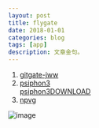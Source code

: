 ```yaml
---
layout: post
title: flygate 
date: 2018-01-01
categories: blog
tags: [app]
description: 文章金句。
---
```



<div id="player1" class="aplayer"></div>
<script src="../dist/APlayer.min.js"></script>
<script src="demo.js"></script>

</body>

1. [gitgate-jww](https://github.com/bannedbook/fanqiang/wiki)
1. [psiphon3](https://psiphon.ca/zh/download.html)<br>[psiphon3DOWNLOAD](https://psiphon.ca/psiphon3.exe)
1. [npvg](http://www.vpngate.net/cn/download.aspx)

![image](https://github.com/feiyuii/feiyuii.github.io/blob/master/img/crowds/crowds.jpg?raw=true)
